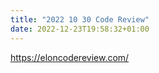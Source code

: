 ```yaml
---
title: "2022 10 30 Code Review"
date: 2022-12-23T19:58:32+01:00
---
```


https://eloncodereview.com/
